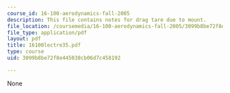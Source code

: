 ```yaml
---
course_id: 16-100-aerodynamics-fall-2005
description: This file contains notes for drag tare due to mount.
file_location: /coursemedia/16-100-aerodynamics-fall-2005/3099b8be72f8e445038cb06d7c458192_16100lectre35.pdf
file_type: application/pdf
layout: pdf
title: 16100lectre35.pdf
type: course
uid: 3099b8be72f8e445038cb06d7c458192

---
```

None
